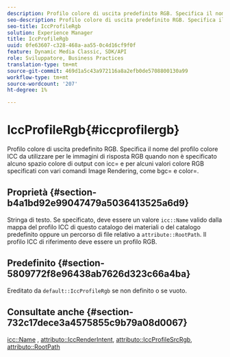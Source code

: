 ```yaml
---
description: Profilo colore di uscita predefinito RGB. Specifica il nome del profilo colore ICC da utilizzare per le immagini di risposta RGB quando non è specificato alcuno spazio colore di output con icc= e per alcuni valori colore RGB specificati con vari comandi Image Rendering, come bgc= e color=.
seo-description: Profilo colore di uscita predefinito RGB. Specifica il nome del profilo colore ICC da utilizzare per le immagini di risposta RGB quando non è specificato alcuno spazio colore di output con icc= e per alcuni valori colore RGB specificati con vari comandi Image Rendering, come bgc= e color=.
seo-title: IccProfileRgb
solution: Experience Manager
title: IccProfileRgb
uuid: 0fe63607-c328-468a-aa55-0c4d16cf9f0f
feature: Dynamic Media Classic, SDK/API
role: Sviluppatore, Business Practices
translation-type: tm+mt
source-git-commit: 469d1a5c43a972116a8a2efb0de5708800130a99
workflow-type: tm+mt
source-wordcount: '207'
ht-degree: 1%

---
```



# IccProfileRgb{#iccprofilergb}

Profilo colore di uscita predefinito RGB. Specifica il nome del profilo colore ICC da utilizzare per le immagini di risposta RGB quando non è specificato alcuno spazio colore di output con icc= e per alcuni valori colore RGB specificati con vari comandi Image Rendering, come bgc= e color=.

## Proprietà {#section-b4a1bd92e99047479a5036413525a6d9}

Stringa di testo. Se specificato, deve essere un valore `icc::Name` valido dalla mappa del profilo ICC di questo catalogo dei materiali o del catalogo predefinito oppure un percorso di file relativo a `attribute::RootPath`. Il profilo ICC di riferimento deve essere un profilo RGB.

## Predefinito {#section-5809772f8e96438ab7626d323c66a4ba}

Ereditato da `default::IccProfileRgb` se non definito o se vuoto.

## Consultate anche {#section-732c17dece3a4575855c9b79a08d0067}

[icc::Name](../../../../../ir-api/material-cat/image-rendering-api-ref/c-ir-material-catalog/c-ir-icc-profile-map-reference/r-ir-name-icc.md#reference-7a293ede360e433782575f8f6a562ac2) ,  [attributo::IccRenderIntent](../../../../../ir-api/material-cat/image-rendering-api-ref/c-ir-material-catalog/c-ir-attributes-reference/r-ir-iccrenderintent.md#reference-3b80b7a4c25545a593c5076f318b5c40),  [attributo::IccProfileSrcRgb](../../../../../ir-api/material-cat/image-rendering-api-ref/c-ir-material-catalog/c-ir-attributes-reference/r-ir-iccprofilesrcrgb.md#reference-2fb0f7cfc6e74813b82cd98ae165bd49),  [attributo::RootPath](../../../../../ir-api/material-cat/image-rendering-api-ref/c-ir-material-catalog/c-ir-attributes-reference/r-ir-rootpath.md#reference-a4d7c96b62e14fcbad1740c702f160f3)
